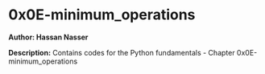 # 0x0E-minimum_operations
**Author: Hassan Nasser**

**Description:**
Contains codes for the Python fundamentals - Chapter 0x0E-minimum_operations
